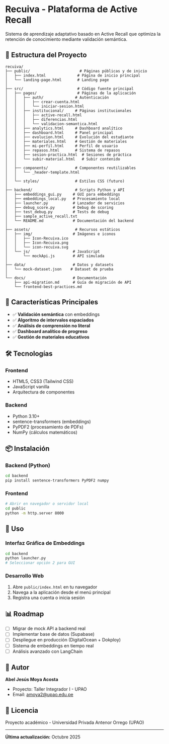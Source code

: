 # Recuiva - Plataforma de Active Recall

Sistema de aprendizaje adaptativo basado en Active Recall que optimiza la retención de conocimiento mediante validación semántica.

## 📁 Estructura del Proyecto

```
recuiva/
├── public/                      # Páginas públicas y de inicio
│   ├── index.html              # Página de inicio principal
│   └── landing-page.html       # Landing page
│
├── src/                        # Código fuente principal
│   ├── pages/                  # Páginas de la aplicación
│   │   ├── auth/              # Autenticación
│   │   │   ├── crear-cuenta.html
│   │   │   └── iniciar-sesion.html
│   │   ├── institucional/     # Páginas institucionales
│   │   │   ├── active-recall.html
│   │   │   ├── diferencias.html
│   │   │   └── validacion-semantica.html
│   │   ├── analytics.html     # Dashboard analítico
│   │   ├── dashboard.html     # Panel principal
│   │   ├── evolucion.html     # Evolución del estudiante
│   │   ├── materiales.html    # Gestión de materiales
│   │   ├── mi-perfil.html     # Perfil de usuario
│   │   ├── repasos.html       # Sistema de repasos
│   │   ├── sesion-practica.html  # Sesiones de práctica
│   │   └── subir-material.html   # Subir contenido
│   │
│   ├── components/            # Componentes reutilizables
│   │   └── _header-template.html
│   │
│   └── styles/                # Estilos CSS (futuro)
│
├── backend/                   # Scripts Python y API
│   ├── embeddings_gui.py     # GUI para embeddings
│   ├── embeddings_local.py   # Procesamiento local
│   ├── launcher.py           # Lanzador de servicios
│   ├── debug_score.py        # Debug de scoring
│   ├── test_debug.py         # Tests de debug
│   ├── sample_active_recall.txt
│   └── README.md             # Documentación del backend
│
├── assets/                    # Recursos estáticos
│   ├── img/                  # Imágenes e iconos
│   │   ├── Icon-Recuiva.ico
│   │   ├── Icon-Recuiva.png
│   │   └── icon-recuiva.svg
│   └── js/                   # JavaScript
│       └── mockApi.js        # API simulada
│
├── data/                     # Datos y datasets
│   └── mock-dataset.json    # Dataset de prueba
│
└── docs/                     # Documentación
    ├── api-migration.md      # Guía de migración de API
    └── frontend-best-practices.md

```

## 🚀 Características Principales

- ✅ **Validación semántica** con embeddings
- ✅ **Algoritmo de intervalos espaciados**
- ✅ **Análisis de comprensión no literal**
- ✅ **Dashboard analítico de progreso**
- ✅ **Gestión de materiales educativos**

## 🛠️ Tecnologías

### Frontend
- HTML5, CSS3 (Tailwind CSS)
- JavaScript vanilla
- Arquitectura de componentes

### Backend
- Python 3.10+
- sentence-transformers (embeddings)
- PyPDF2 (procesamiento de PDFs)
- NumPy (cálculos matemáticos)

## 📦 Instalación

### Backend (Python)
```bash
cd backend
pip install sentence-transformers PyPDF2 numpy
```

### Frontend
```bash
# Abrir en navegador o servidor local
cd public
python -m http.server 8000
```

## 🎯 Uso

### Interfaz Gráfica de Embeddings
```bash
cd backend
python launcher.py
# Seleccionar opción 2 para GUI
```

### Desarrollo Web
1. Abre `public/index.html` en tu navegador
2. Navega a la aplicación desde el menú principal
3. Registra una cuenta o inicia sesión

## 📊 Roadmap

- [ ] Migrar de mock API a backend real
- [ ] Implementar base de datos (Supabase)
- [ ] Despliegue en producción (DigitalOcean + Dokploy)
- [ ] Sistema de embeddings en tiempo real
- [ ] Análisis avanzado con LangChain

## 👥 Autor

**Abel Jesús Moya Acosta**
- Proyecto: Taller Integrador I - UPAO
- Email: amoya2@upao.edu.pe

## 📄 Licencia

Proyecto académico - Universidad Privada Antenor Orrego (UPAO)

---

**Última actualización:** Octubre 2025
